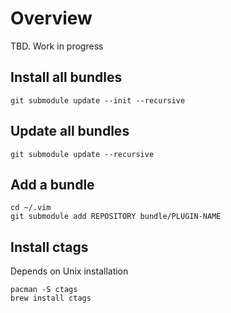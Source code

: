 # Overview

TBD. Work in progress

## Install all bundles

```
git submodule update --init --recursive
```

## Update all bundles

```
git submodule update --recursive
```

## Add a bundle

```
cd ~/.vim
git submodule add REPOSITORY bundle/PLUGIN-NAME
```

## Install ctags

Depends on Unix installation

```
pacman -S ctags
brew install ctags
```
